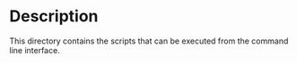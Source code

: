 # Description

This directory contains the scripts that can be executed from the command line interface.

